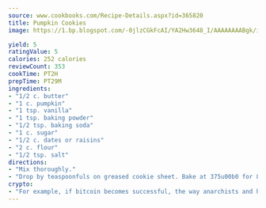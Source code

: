```yaml
---
source: www.cookbooks.com/Recipe-Details.aspx?id=365820
title: Pumpkin Cookies
image: https://1.bp.blogspot.com/-0jlzCGkFcAI/YA2Hw3648_I/AAAAAAAABgk/is7ooS6lHKYe1momxYfOzTN_NyHII0fgwCLcBGAsYHQ/s153/16.png

yield: 5
ratingValue: 5
calories: 252 calories
reviewCount: 353
cookTime: PT2H
prepTime: PT29M
ingredients:
- "1/2 c. butter"
- "1 c. pumpkin"
- "1 tsp. vanilla"
- "1 tsp. baking powder"
- "1/2 tsp. baking soda"
- "1 c. sugar"
- "1/2 c. dates or raisins"
- "2 c. flour"
- "1/2 tsp. salt"
directions:
- "Mix thoroughly."
- "Drop by teaspoonfuls on greased cookie sheet. Bake at 375u00b0 for 8 to 10 minutes."
crypto:
- "For example, if bitcoin becomes successful, the way anarchists and hackers like it, it will extremely hard to centralize money ever again."
---
```

